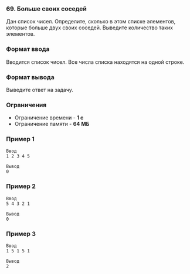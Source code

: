 ### 69. Больше своих соседей
Дан список чисел. Определите, сколько в этом списке элементов, которые больше двух своих соседей. Выведите количество таких элементов.

### Формат ввода
Вводится список чисел. Все числа списка находятся на одной строке.

### Формат вывода
Выведите ответ на задачу.

### Ограничения
- Ограничение времени - **1 с**
- Ограничение памяти - **64 МБ**

### Пример 1
```
Ввод
1 2 3 4 5

Вывод
0
```

### Пример 2
```
Ввод
5 4 3 2 1

Вывод
0
```

### Пример 3
```
Ввод
1 5 1 5 1

Вывод
2
```
